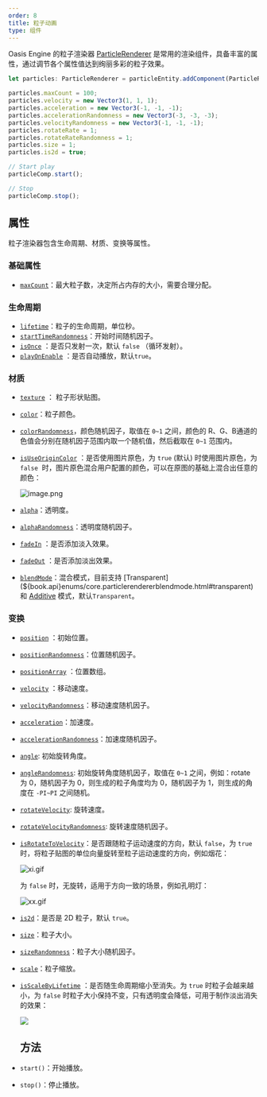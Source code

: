 ```yaml
---
order: 8
title: 粒子动画
type: 组件
---
```


Oasis Engine 的粒子渲染器 [ParticleRenderer](${book.api}classes/core.particlerenderer.html) 是常用的渲染组件，具备丰富的属性，通过调节各个属性值达到绚丽多彩的粒子效果。

```typescript
let particles: ParticleRenderer = particleEntity.addComponent(ParticleRenderer);

particles.maxCount = 100;
particles.velocity = new Vector3(1, 1, 1);
particles.acceleration = new Vector3(-1, -1, -1);
particles.accelerationRandomness = new Vector3(-3, -3, -3);
particles.velocityRandomness = new Vector3(-1, -1, -1);
particles.rotateRate = 1;
particles.rotateRateRandomness = 1;
particles.size = 1;
particles.is2d = true;

// Start play
particleComp.start();

// Stop
particleComp.stop();
```


## 属性

粒子渲染器包含生命周期、材质、变换等属性。

### 基础属性 
- [`maxCount`](${book.api}classes/core.particlerenderer.html#maxcount)：最大粒子数，决定所占内存的大小，需要合理分配。

### 生命周期
- [`lifetime`](${book.api}classes/core.particlerenderer.html#lifetime)：粒子的生命周期，单位秒。
- [`startTimeRandomness`](${book.api}classes/core.particlerenderer.html#starttimerandomness)：开始时间随机因子。
- [`isOnce`](${book.api}classes/core.particlerenderer.html#isonce) ：是否只发射一次，默认 `false` （循环发射）。
- [`playOnEnable`](${book.api}classes/core.particlerenderer.html#playonenable) ：是否自动播放，默认`true`。

### 材质
- [`texture`](${book.api}classes/core.particlerenderer.html#texture) ： 粒子形状贴图。
- [`color`](${book.api}classes/core.particlerenderer.html#color)：粒子颜色。
- [`colorRandomness`](${book.api}classes/core.particlerenderer.html#colorrandomness)，颜色随机因子，取值在 `0~1` 之间，颜色的 R、G、B通道的色值会分别在随机因子范围内取一个随机值，然后截取在 `0~1` 范围内。
- [`isUseOriginColor`](${book.api}classes/core.particlerenderer.html#isuseorigincolor) ：是否使用图片原色，为 `true` (默认) 时使用图片原色，为 `false`  时，图片原色混合用户配置的颜色，可以在原图的基础上混合出任意的颜色：

  ![image.png](https://gw.alipayobjects.com/mdn/rms_d27172/afts/img/A*3Md4RKo0YjsAAAAAAAAAAAAAARQnAQ)

- [`alpha`](${book.api}classes/core.particlerenderer.html#alpha)：透明度。
- [`alphaRandomness`](${book.api}classes/core.particlerenderer.html#alpharandomness)：透明度随机因子。
- [`fadeIn`](${book.api}classes/core.particlerenderer.html#isfadein) ：是否添加淡入效果。
- [`fadeOut`](${book.api}classes/core.particlerenderer.html#isfadeout) ：是否添加淡出效果。
- [`blendMode`](${book.api}classes/core.particlerenderer.html#blendmode)：混合模式，目前支持 [Transparent](${book.api}enums/core.particlerendererblendmode.html#transparent) 和 [Additive](${book.api}enums/core.particlerendererblendmode.html#additive) 模式，默认`Transparent`。

### 变换
- [`position`](${book.api}classes/core.particlerenderer.html#position) ：初始位置。
- [`positionRandomness`](${book.api}classes/core.particlerenderer.html#positionrandomness)：位置随机因子。
- [`positionArray`](${book.api}classes/core.particlerenderer.html#positionarray) ：位置数组。
- [`velocity`](${book.api}classes/core.particlerenderer.html#velocity) ：移动速度。
- [`velocityRandomness`](${book.api}classes/core.particlerenderer.html#velocityrandomness)：移动速度随机因子。
- [`acceleration`](${book.api}classes/core.particlerenderer.html#acceleration)：加速度。
- [`accelerationRandomness`](${book.api}core.particlerenderer.html#accelerationrandomness)：加速度随机因子。
- [`angle`](${book.api}classes/core.particlerenderer.html#angle): 初始旋转角度。
- [`angleRandomness`](${book.api}classes/core.particlerenderer.html#anglerandomness): 初始旋转角度随机因子，取值在 `0~1` 之间，例如：rotate 为 0，随机因子为 0，则生成的粒子角度均为 0，随机因子为 1，则生成的角度在 `-PI~PI` 之间随机。
- [`rotateVelocity`](${book.api}classes/core.particlerenderer.html#rotatevelocity): 旋转速度。
- [`rotateVelocityRandomness`](${book.api}classes/core.particlerenderer.html#rotatevelocityrandomness): 旋转速度随机因子。
- [`isRotateToVelocity`](${book.api}classes/core.particlerenderer.html#isrotatetovelocity)：是否跟随粒子运动速度的方向，默认 `false`，为 `true`  时，将粒子贴图的单位向量旋转至粒子运动速度的方向，例如烟花：

  ![xi.gif](https://gw.alipayobjects.com/mdn/rms_d27172/afts/img/A*elfKT7N16T0AAAAAAAAAAAAAARQnAQ)

  为 `false` 时，无旋转，适用于方向一致的场景，例如孔明灯：

  ![xx.gif](https://gw.alipayobjects.com/mdn/rms_d27172/afts/img/A*F5CqSrNuhUoAAAAAAAAAAAAAARQnAQ)

- [`is2d`](${book.api}classes/core.particlerenderer.html#is2d)：是否是 2D 粒子，默认 `true`。
- [`size`](${book.api}classes/core.particlerenderer.html#size)：粒子大小。
- [`sizeRandomness`](${book.api}classes/core.particlerenderer.html#sizerandomness)：粒子大小随机因子。
- [`scale`](${book.api}classes/core.particlerenderer.html#scale)：粒子缩放。
- [`isScaleByLifetime`](${book.api}classes/core.particlerenderer.html#isscalebylifetime) ：是否随生命周期缩小至消失。为 `true` 时粒子会越来越小，为 `false` 时粒子大小保持不变，只有透明度会降低，可用于制作淡出消失的效果：

  ![](https://gw.alipayobjects.com/mdn/rms_d27172/afts/img/A*BztcTq-Vp3AAAAAAAAAAAAAAARQnAQ)

  ## 方法
- `start()`：开始播放。
- `stop()`：停止播放。